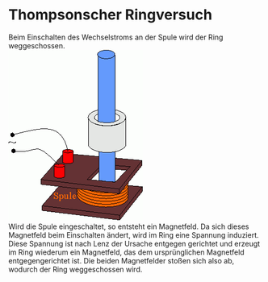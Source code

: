  # Thompsonscher Ringversuch   
Beim Einschalten des Wechselstroms an der Spule wird der Ring weggeschossen.   
![266thomsonscher\_ringversuch\_aufbau\_spule.gif](files/266thomsonscher_ringversuch_aufbau_spule.gif)    
Wird die Spule eingeschaltet, so entsteht ein Magnetfeld. Da sich dieses Magnetfeld beim Einschalten ändert, wird im Ring eine Spannung induziert. Diese Spannung ist nach Lenz der Ursache entgegen gerichtet und erzeugt im Ring wiederum ein Magnetfeld, das dem ursprünglichen Magnetfeld entgegengerichtet ist. Die beiden Magnetfelder stoßen sich also ab, wodurch der Ring weggeschossen wird.   
